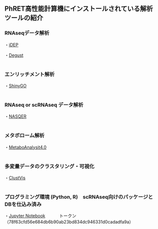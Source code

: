 ## PhRET高性能計算機にインストールされている解析ツールの紹介


### RNAseqデータ解析

・[iDEP](http://10.164.179.3/idep92/)

・[Degust](http://10.164.179.3:8001/)
<br>
<br>

### エンリッチメント解析
・[ShinyGO](http://10.164.179.3/go60/)
<br>
<br>

### RNAseq or scRNAseq データ解析
・[NASQER](http://10.164.179.3:8083/)
<br>
<br>

### メタボローム解析
・[MetaboAnalysit4.0](http://10.164.179.3:8080/MetaboAnalyst/faces/home.xhtml)
<br>
<br>

### 多変量データのクラスタリング・可視化
・[ClustVis](http://10.164.179.3:3737/)
<br>
<br>

### プログラミング環境 (Python, R)　scRNAseq向けのパッケージとDBを仕込み済み
・[Jupyter Notebook](http://10.164.179.3:8888/tree/PhRET) 　　　トークン（78f63cfd56e684db6b90ab23bd834dc946331d0cadadfa9a）

<br>


